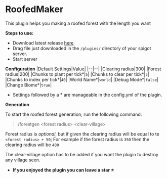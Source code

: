 # **RoofedMaker**

This plugin helps you making a roofed forest with the length you want

**Steps to use:**

- Download latest release    [here](https://github.com/MonkeyDevelopment/RoofedMaker/releases)
- Drag file just downloaded in the `/plugins/` directory of your spigot server.
- Start server

**Configuration**
|Default Settings|Value|
|--|--|
|Clearing radius|300|
|Forest radius|200|
|Chunks to plant per tick\*|`5`|
|Chunks to clear per tick\*|`3`|
|Chunks to index per tick\*|`40`|
|World Name\*|`world`| 
|Debug Mode\*|`false`| 
|Change Biome\*|`true`| 

 - Settings followed by a \* are manageable in the config.yml of the
   plugin.

**Generation**

To start the roofed forest generation, run the following command:

> /forestgen \<forest radius\> \<clear-village\>

Forest radius is *optional*, but if given the clearing radius will be equal to te `<forest radius> + 50`; For example if the forest radius is `350` then the clearing radius will be `400`

The clear-village option has to be added if you want the plugin to destroy any village seen.

 - **If you enjoyed the plugin you can leave a star ⭐️**
